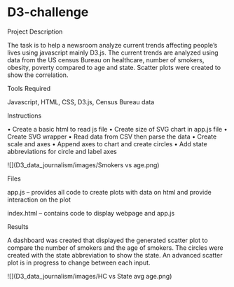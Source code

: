 # D3-challenge

Project Description

The task is to help a newsroom analyze current trends affecting people’s lives using javascript mainly D3.js. The current trends 
are analyzed using data from the US census Bureau on healthcare, number of smokers, obesity, poverty compared to age and state. Scatter 
plots were created to show the correlation.

Tools Required

Javascript, 
HTML, 
CSS, 
D3.js, 
Census Bureau data

Instructions

• Create a basic html to read js file
• Create size of SVG chart in app.js file
• Create SVG wrapper
• Read data from CSV then parse the data
• Create scale and axes 
• Append axes to chart and create circles
• Add state abbreviations for circle and label axes

![](D3_data_journalism/images/Smokers vs age.png)

Files

app.js – provides all code to create plots with data on html and provide interaction on the plot

index.html – contains code to display webpage and app.js

Results

A dashboard was created that displayed the generated scatter plot to compare the number of smokers and the age of smokers. The 
circles were created with the state abbreviation to show the state. An advanced scatter plot is in progress to change between each input.

![](D3_data_journalism/images/HC vs State avg age.png)

